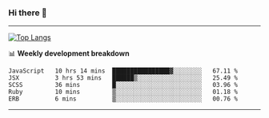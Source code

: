 ### Hi there 👋

-------
[![Top Langs](https://github-readme-stats.vercel.app/api/top-langs/?username=ashish-r)](https://github.com/anuraghazra/github-readme-stats)

📊 **Weekly development breakdown**
<!--START_SECTION:waka-->
```text
JavaScript   10 hrs 14 mins  ████████████████▓░░░░░░░░   67.11 % 
JSX          3 hrs 53 mins   ██████▒░░░░░░░░░░░░░░░░░░   25.49 % 
SCSS         36 mins         █░░░░░░░░░░░░░░░░░░░░░░░░   03.96 % 
Ruby         10 mins         ▒░░░░░░░░░░░░░░░░░░░░░░░░   01.18 % 
ERB          6 mins          ▒░░░░░░░░░░░░░░░░░░░░░░░░   00.76 % 
```
<!--END_SECTION:waka-->
-------

<!--
**ashish-r/ashish-r** is a ✨ _special_ ✨ repository because its `README.md` (this file) appears on your GitHub profile.

Here are some ideas to get you started:

- 🔭 I’m currently working on ...
- 🌱 I’m currently learning ...
- 👯 I’m looking to collaborate on ...
- 🤔 I’m looking for help with ...
- 💬 Ask me about ...
- 📫 How to reach me: ...
- 😄 Pronouns: ...
- ⚡ Fun fact: ...
-->
